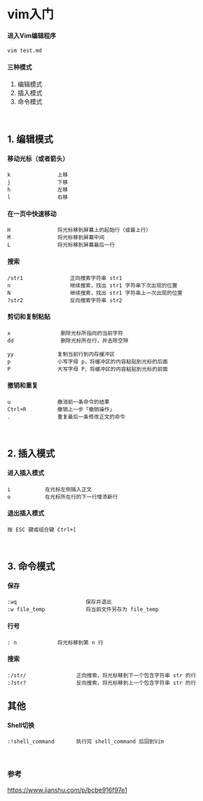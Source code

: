 # vim入门

#### 进入Vim编辑程序
```shell
vim test.md
```

#### 三种模式
1. 编辑模式
2. 插入模式
3. 命令模式

<br>

## 1. 编辑模式

#### 移动光标（或者箭头）
```shell
k               上移
j               下移
h               左移
l               右移
```

#### 在一页中快速移动
```shell
H               将光标移到屏幕上的起始行（或最上行）
M               将光标移到屏幕中间
L               将光标移到屏幕最后一行
```

#### 搜索
```shell
/str1               正向搜索字符串 str1
n                   继续搜索，找出 str1 字符串下次出现的位置
N                   继续搜索，找出 str1 字符串上一次出现的位置
?str2               反向搜索字符串 str2 
```

#### 剪切和复制粘贴
```shell
x                删除光标所指向的当前字符
dd               删除光标所在行，并去除空隙

yy              复制当前行到内存缓冲区
p               小写字母 p，将缓冲区的内容粘贴到光标的后面
P               大写字母 P，将缓冲区的内容粘贴到光标的前面
```

#### 撤销和重复
```shell
u               撤消前一条命令的结果
Ctrl+R          撤销上一步「撤销操作」
.               重复最后一条修改正文的命令
```

<br>

## 2. 插入模式
#### 进入插入模式
```shell
i           在光标左侧插入正文
o           在光标所在行的下一行增添新行
```
#### 退出插入模式
```shell
按 ESC 键或组合键 Ctrl+[
```

<br>

## 3. 命令模式
#### 保存
```shell
:wq                      保存并退出
:w file_temp             将当前文件另存为 file_temp
```

#### 行号
```shell
: n             将光标移到第 n 行
```

#### 搜索
```shell
:/str/                正向搜索，将光标移到下一个包含字符串 str 的行
:?str?                反向搜索，将光标移到上一个包含字符串 str 的行
```

## 其他
#### Shell切换
```shell
:!shell_command       执行完 shell_command 后回到Vim
```

<br>

### 参考
https://www.jianshu.com/p/bcbe916f97e1
